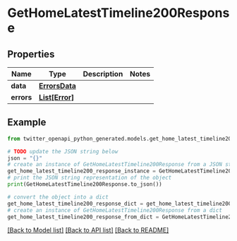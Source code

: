 # GetHomeLatestTimeline200Response


## Properties

Name | Type | Description | Notes
------------ | ------------- | ------------- | -------------
**data** | [**ErrorsData**](ErrorsData.md) |  | 
**errors** | [**List[Error]**](Error.md) |  | 

## Example

```python
from twitter_openapi_python_generated.models.get_home_latest_timeline200_response import GetHomeLatestTimeline200Response

# TODO update the JSON string below
json = "{}"
# create an instance of GetHomeLatestTimeline200Response from a JSON string
get_home_latest_timeline200_response_instance = GetHomeLatestTimeline200Response.from_json(json)
# print the JSON string representation of the object
print(GetHomeLatestTimeline200Response.to_json())

# convert the object into a dict
get_home_latest_timeline200_response_dict = get_home_latest_timeline200_response_instance.to_dict()
# create an instance of GetHomeLatestTimeline200Response from a dict
get_home_latest_timeline200_response_from_dict = GetHomeLatestTimeline200Response.from_dict(get_home_latest_timeline200_response_dict)
```
[[Back to Model list]](../README.md#documentation-for-models) [[Back to API list]](../README.md#documentation-for-api-endpoints) [[Back to README]](../README.md)


